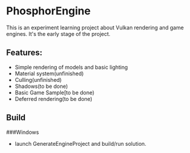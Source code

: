 # PhosphorEngine
This is an experiment learning project about Vulkan rendering and game engines. 
It's the early stage of the project.
## Features:
 - Simple rendering of models and basic lighting
 - Material system(unfinished)
 - Culling(unfinished)
 - Shadows(to be done)
 - Basic Game Sample[to be done)
 - Deferred rendering(to be done)

## Build
###Windows 
 - launch GenerateEngineProject and build/run solution.
